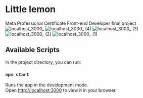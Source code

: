 # Little lemon

Meta Professional Certificate Front-end Developer final project
![localhost_3000_](https://github.com/DanielaDiazG/little-lemon/assets/59835568/4ff9368d-fbce-4959-aa3d-d57b375f0936)
![localhost_3000_ (4)](https://github.com/DanielaDiazG/little-lemon/assets/59835568/8fa0681a-20f9-447d-97d0-412644d03c6b)
![localhost_3000_ (3)](https://github.com/DanielaDiazG/little-lemon/assets/59835568/0df051f3-b9e8-469b-b8bc-b0f0023b34b0)
![localhost_3000_ (2)](https://github.com/DanielaDiazG/little-lemon/assets/59835568/42e09dac-59ac-4776-a36f-4e8b741fc48d)
![localhost_3000_ (1)](https://github.com/DanielaDiazG/little-lemon/assets/59835568/d8823b09-9e12-4a61-8020-8170799cf6f9)

## Available Scripts

In the project directory, you can run:

### `npm start`

Runs the app in the development mode.\
Open [http://localhost:3000](http://localhost:3000) to view it in your browser.
